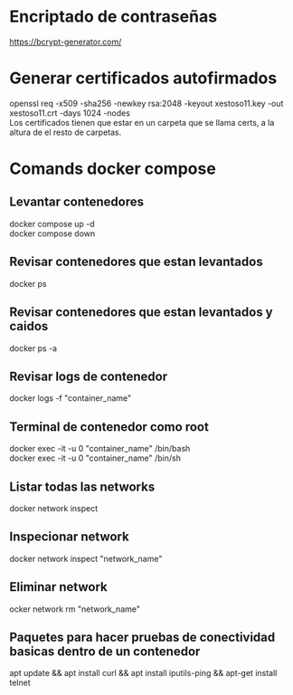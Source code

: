 
# Encriptado de contraseñas
https://bcrypt-generator.com/

# Generar certificados autofirmados
openssl req -x509 -sha256 -newkey rsa:2048 -keyout xestoso11.key -out xestoso11.crt -days 1024 -nodes
<br>
Los certificados tienen que estar en un carpeta que se llama certs, a la altura de el resto de carpetas.

# Comands docker compose
## Levantar contenedores
docker compose up -d
<br>
docker compose down

## Revisar contenedores que estan levantados
docker ps

## Revisar contenedores que estan levantados y caidos
docker ps -a

## Revisar logs de contenedor
docker logs -f "container_name"

## Terminal de contenedor como root
docker exec -it -u 0 "container_name" /bin/bash
<br>
docker exec -it -u 0 "container_name" /bin/sh

## Listar todas las networks
docker network inspect

## Inspecionar network
docker network inspect "network_name"

## Eliminar network
ocker network rm "network_name"

## Paquetes para hacer pruebas de conectividad basicas dentro de un contenedor 
apt update && apt install curl && apt install iputils-ping && apt-get install telnet